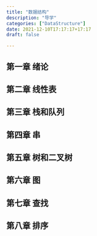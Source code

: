 ```yaml
---
title: "数据结构"
description: "导学"
categories: ["DataStructure"]
date: 2021-12-10T17:17:17+17:17
draft: false

---
```


<!--more-->

## 第一章 绪论

## 第二章 线性表

## 第三章 栈和队列

## 第四章 串

## 第五章 树和二叉树

## 第六章 图

## 第七章 查找

## 第八章 排序

